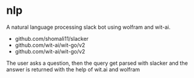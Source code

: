 # nlp
A natural language processing slack bot using wolfram and wit-ai.
- github.com/shomali11/slacker
- github.com/wit-ai/wit-go/v2
- github.com/wit-ai/wit-go/v2

The user asks a question, then the query get parsed with slacker and 
the answer is returned with the help of wit.ai and wolfram
